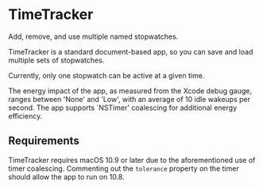 # TimeTracker

Add, remove, and use multiple named stopwatches. 

TimeTracker is a standard document-based app, so you can save and load multiple sets of stopwatches.

Currently, only one stopwatch can be active at a given time.

The energy impact of the app, as measured from the Xcode debug gauge, ranges between 'None' and 'Low', with  an average of 10 idle wakeups per second. The app supports `NSTimer' coalescing for additional energy efficiency.

## Requirements

TimeTracker requires macOS 10.9 or later due to the aforementioned use of timer coalescing. Commenting out the `tolerance` property on the timer should allow the app to run on 10.8.